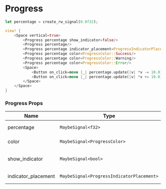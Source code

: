 # Progress

```rust demo
let percentage = create_rw_signal(0.0f32);

view! {
    <Space vertical=true>
        <Progress percentage show_indicator=false/>
        <Progress percentage/>
        <Progress percentage indicator_placement=ProgressIndicatorPlacement::Inside/>
        <Progress percentage color=ProgressColor::Success/>
        <Progress percentage color=ProgressColor::Warning/>
        <Progress percentage color=ProgressColor::Error/>
        <Space>
            <Button on_click=move |_| percentage.update(|v| *v -= 10.0)>"-10%"</Button>
            <Button on_click=move |_| percentage.update(|v| *v += 10.0)>"+10%"</Button>
        </Space>
    </Space>
}
```

### Progress Props

| Name                | Type                                      | Default                               | Description                    |
| ------------------- | ----------------------------------------- | ------------------------------------- | ------------------------------ |
| percentage          | `MaybeSignal<f32>`                        | `Default::default()`                  | Percentage value.              |
| color               | `MaybeSignal<ProgressColor>`              | `ProgressColor::Primary`              | Progress color.                |
| show_indicator      | `MaybeSignal<bool>`                       | `true`                                | Whether to display indicators. |
| indicator_placement | `MaybeSignal<ProgressIndicatorPlacement>` | `ProgressIndicatorPlacement::Outside` | Indicator placement.           |
